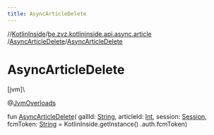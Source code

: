 ```yaml
---
title: AsyncArticleDelete
---
```

//[KotlinInside](../../../index.html)/[be.zvz.kotlininside.api.async.article](../index.html)
/[AsyncArticleDelete](index.html)/[AsyncArticleDelete](-async-article-delete.html)

# AsyncArticleDelete

[jvm]\

@[JvmOverloads](https://kotlinlang.org/api/latest/jvm/stdlib/kotlin.jvm/-jvm-overloads/index.html)

fun [AsyncArticleDelete](-async-article-delete.html)(
gallId: [String](https://kotlinlang.org/api/latest/jvm/stdlib/kotlin/-string/index.html),
articleId: [Int](https://kotlinlang.org/api/latest/jvm/stdlib/kotlin/-int/index.html),
session: [Session](../../be.zvz.kotlininside.session/-session/index.html),
fcmToken: [String](https://kotlinlang.org/api/latest/jvm/stdlib/kotlin/-string/index.html) = KotlinInside.getInstance()
.auth.fcmToken)




